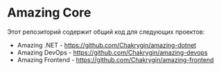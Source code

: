 # Amazing Core 

Этот репозиторий содержит общий код для следующих проектов:

- Amazing .NET - https://github.com/Chakrygin/amazing-dotnet
- Amazing DevOps - https://github.com/Chakrygin/amazing-devops
- Amazing Frontend - https://github.com/Chakrygin/amazing-frontend
